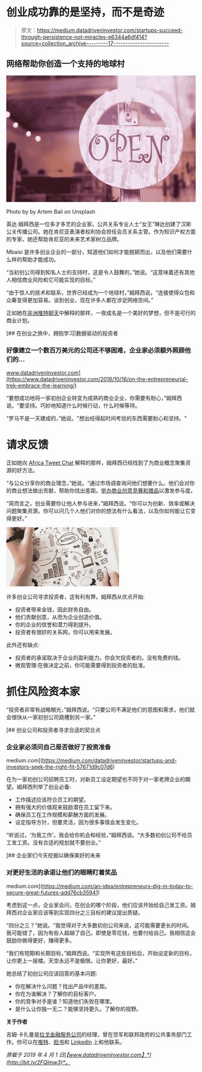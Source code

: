 # 创业成功靠的是坚持，而不是奇迹

> 原文：<https://medium.datadriveninvestor.com/startups-succeed-through-persistence-not-miracles-e6344a6df414?source=collection_archive---------17----------------------->

## 网络帮助你创造一个支持的地球村

![](img/b5fcb5658e3a52d69afc13c5acccab03.png)

Photo by by Artem Bali on Unsplash

英达·姆拜西是一位多才多艺的企业家。公共关系专业人士“女王”琳达创建了汉斯公关传播公司。她在肯尼亚表演者权利协会担任会员关系主管。作为知识产权方面的专家，她还帮助肯尼亚的未来艺术家树立品牌。

Mbaisi 是许多创业企业的一部分，知道他们如何才能脱颖而出，以及他们需要什么样的帮助才能成功。

“当初创公司得到知名人士的支持时，这是令人鼓舞的，”她说。“这意味着还有其他人相信商业风险和它可能实现的目标。”

“由于惊人的技术和联系，世界已经成为一个地球村，”姆拜西说。“连接使得众包和众筹变得更加容易。谈到创业，现在许多人都在涉足网络空间。”

正如她在[非洲推特聊天](https://twitter.com/AfricaTweetChat)中解释的那样，一夜成名是一个美好的梦想，但不是可行的商业计划。

[](https://www.datadriveninvestor.com/2018/10/16/on-the-entrepreneurial-trek-embrace-the-learning/) [## 在创业之旅中，拥抱学习|数据驱动的投资者

### 好像建立一个数百万美元的公司还不够困难，企业家必须额外照顾他们的…

www.datadriveninvestor.com](https://www.datadriveninvestor.com/2018/10/16/on-the-entrepreneurial-trek-embrace-the-learning/) 

“要想成功地将一家初创企业转变为成熟的商业企业，你需要有耐心，”姆拜西说。“要坚持。巧妙地知道什么时候行动，什么时候等待。

“罗马不是一天建成的，”她说。"想出经得起时间考验的东西需要耐心和坚持。"

# 请求反馈

正如她向 [Africa Tweet Chat](https://twitter.com/AfricaTweetChat) 解释的那样，姆拜西已经找到了为商业概念聚集资源的好方法。

“与公众分享你的商业理念，”她说。“通过市场调查询问他们想要什么。他们会对你的商业想法做出贡献，帮助你找出差距。[举办商业创意竞赛和赠品](https://blog.markgrowth.com/lead-magnets-attractive-ways-to-get-your-foot-in-the-door-2005d8be6f96)以激发参与度。

“简而言之，创业需要你让他人参与进来，”姆拜西说。“你可以为创新、效率或解决问题聚集资源。你可以问几个人他们对你的想法有什么看法，以及你如何能让它变得更好。”

![](img/968630133066dd4cee01401ec38e8d68.png)

许多创业公司寻求投资者，这有利有弊。姆拜西从优点开始:

*   投资者带来金钱，因此财务自由。
*   他们贡献创意，从而为企业创造价值。
*   你的企业的信誉和潜力得到提升。
*   投资者有很好的关系网，你可以用来发展。

此外还有缺点:

*   投资者的承诺取决于企业的盈利能力。你会欠投资者的。没有免费的钱。
*   微观管理:在做决定之前，你可能需要得到投资者的批准。

# 抓住风险资本家

“投资者非常有战略眼光，”姆拜西说。“只要公司不满足他们的意图和需求，他们就会很快从一家初创公司跳槽到另一家。”

[](https://medium.com/datadriveninvestor/startups-and-investors-seek-the-right-fit-57671d9c07d6) [## 创业公司和投资者寻求合适的契合点

### 企业家必须问自己是否做好了投资准备

medium.com](https://medium.com/datadriveninvestor/startups-and-investors-seek-the-right-fit-57671d9c07d6) 

在为一家初创公司招聘员工时，对新员工设定期望也不同于对一家老牌企业的期望。姆拜西列举了创业必备:

*   工作描述应该符合员工的期望。
*   拥有强大的价值观来鼓励潜在员工留下来。
*   确保员工在工作规模和薪酬方面的发展。
*   设定指导方针，但要灵活，因为很多事情会发生变化。

“听说过，‘为我工作’。我会给你机会和经验，”姆拜西说。“大多数初创公司不给员工发工资。没有合适的规划就不要创业。”

[](https://medium.com/an-idea/entrepreneurs-dig-in-today-to-secure-great-futures-add76cb35941) [## 企业家们今天挖掘以确保美好的未来

### 对更好生活的承诺让他们的眼睛盯着奖品

medium.com](https://medium.com/an-idea/entrepreneurs-dig-in-today-to-secure-great-futures-add76cb35941) 

考虑到这一点，企业家会问，在创业的哪个阶段，他们应该开始给自己发工资。姆拜西对企业家应该等到实现四分之三目标的建议提出质疑。

“四分之三？”她说。“我觉得对于大多数初创公司来说，这可能需要更长的时间。我可能错了，因为有些人超越了自己。即使是零花钱，也要付给自己。我相信这会鼓励你做得更好，赚得更多。

“我们有短期和长期目标，”姆拜西说。“实现所有这些目标后，开始设定新的目标，让你更上一层楼。天空永远不是极限。让你更好，最好。”

她总结了初创公司应该回答的基本问题:

*   你在解决什么问题？找出产品中的差距。
*   你在为谁解决？了解你的目标客户。
*   你的竞争对手是谁？知道他们失败在哪里。
*   是什么让你独一无二？能够坚持更久。了解你的视野。

**关于作者**

吉姆·卡扎曼是[拉戈金融服务公司](http://largofinancialservices.com)的经理，曾在空军和联邦政府的公共事务部门工作。你可以在[推特](https://twitter.com/JKatzaman)、[脸书](https://www.facebook.com/jim.katzaman)和 [LinkedIn](https://www.linkedin.com/in/jim-katzaman-33641b21/) 上和他联系。

*原载于 2019 年 4 月 1 日*[*【www.datadriveninvestor.com】*](http://bit.ly/2FQlmw3)*。*